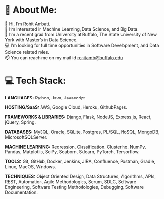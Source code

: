 # 💫 About Me:

👋 Hi, I’m Rohit Ambati.<br>👀 I’m interested in Machine Learning, Data Science, and Big Data.<br>🌱 I’m a recent grad from University at Buffalo, The State University of New York with Master's in Data Science.<br>💻 I’m looking for full time opportunities in Software Development, and Data Science related roles.<br>📫 You can reach me on my mail id rohitamb@buffalo.edu

# 💻 Tech Stack:

<B>LANGUAGES:</B> Python, Java, Javascript.

<B>HOSTING/SaaS:</B> AWS, Google Cloud, Heroku, GithubPages.

<B>FRAMEWORKS & LIBRARIES:</B> Django, Flask, NodeJS, Express.js, React, jQuery, Spring.

<B>DATABASES:</B> MySQL, Oracle, SQLite, Postgres, PL/SQL, NoSQL, MongoDB, MicrosoftSQLServer.

<B>MACHINE LEARNING:</B> Regression, Classification, Clustering, NumPy, Pandas, Matplotlib, SciPy, Seaborn, Sklearn, PyTorch, Tensorflow.

<B>TOOLS:</B> Git, GitHub, Docker, Jenkins, JIRA, Confluence, Postman, Gradle, Linux, MacOS, Windows.

<B>TECHNIQUES:</B> Object Oriented Design, Data Structures, Algorithms, APIs, REST, Automation, Agile Methodologies, Scrum, SDLC, Software Engineering, Software Testing Methodologies, Debugging, Software Documentation.


